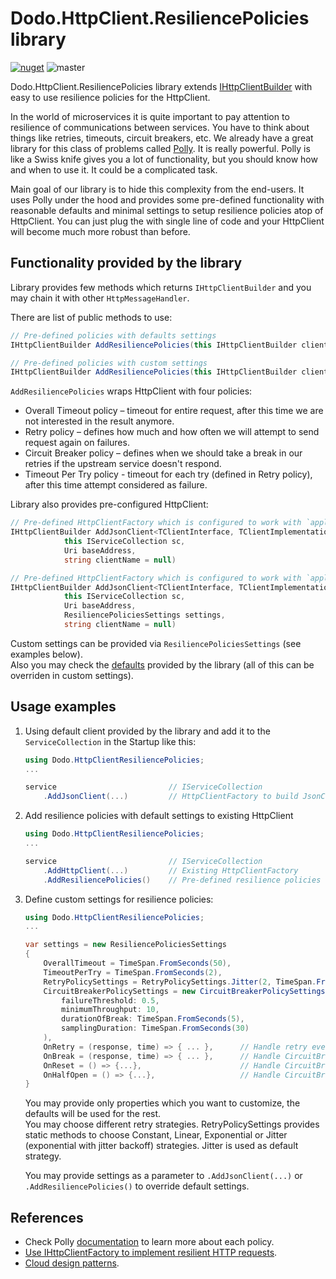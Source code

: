 # Dodo.HttpClient.ResiliencePolicies library

[![nuget](https://img.shields.io/nuget/v/Dodo.HttpClient.ResiliencePolicies?label=NuGet)](https://www.nuget.org/packages/Dodo.HttpClient.ResiliencePolicies)
![master](https://github.com/dodopizza/httpclient-resilience-policies/workflows/master/badge.svg)

Dodo.HttpClient.ResiliencePolicies library extends [IHttpClientBuilder](https://docs.microsoft.com/en-us/dotnet/api/microsoft.extensions.dependencyinjection.ihttpclientbuilder) with easy to use resilience policies for the HttpClient.

In the world of microservices it is quite important to pay attention to resilience of communications between services. You have to think about things like retries, timeouts, circuit breakers, etc.
We already have a great library for this class of problems called [Polly](https://github.com/App-vNext/Polly). It is really powerful. Polly is like a Swiss knife gives you a lot of functionality, but you should know how and when to use it. It could be a complicated task.

Main goal of our library is to hide this complexity from the end-users. It uses Polly under the hood and provides some pre-defined functionality with reasonable defaults and minimal settings to setup resilience policies atop of HttpClient.
You can just plug the with single line of code and your HttpClient will become much more robust than before.


## Functionality provided by the library

Library provides few methods which returns `IHttpClientBuilder` and you may chain it with other `HttpMessageHandler`.

There are list of public methods to use:

```csharp
// Pre-defined policies with defaults settings
IHttpClientBuilder AddResiliencePolicies(this IHttpClientBuilder clientBuilder);

// Pre-defined policies with custom settings
IHttpClientBuilder AddResiliencePolicies(this IHttpClientBuilder clientBuilder, ResiliencePoliciesSettings settings)
```

`AddResiliencePolicies` wraps HttpClient with four policies:

- Overall Timeout policy – timeout for entire request, after this time we are not interested in the result anymore.
- Retry policy – defines how much and how often we will attempt to send request again on failures.
- Circuit Breaker policy – defines when we should take a break in our retries if the upstream service doesn't respond.
- Timeout Per Try policy - timeout for each try (defined in Retry policy), after this time attempt considered as failure.

Library also provides pre-configured HttpClient:

```csharp
// Pre-defined HttpClientFactory which is configured to work with `application/json` MIME media type and uses default ResiliencePolicies
IHttpClientBuilder AddJsonClient<TClientInterface, TClientImplementation>(
			this IServiceCollection sc,
			Uri baseAddress,
			string clientName = null)

// Pre-defined HttpClientFactory which is configured to work with `application/json` MIME media type and uses ResiliencePolicies with custom settings
IHttpClientBuilder AddJsonClient<TClientInterface, TClientImplementation>(
			this IServiceCollection sc,
			Uri baseAddress,
			ResiliencePoliciesSettings settings,
			string clientName = null)
```

Custom settings can be provided via `ResiliencePoliciesSettings` (see examples below).  
Also you may check the [defaults](src/Dodo.HttpClient.ResiliencePolicies/Defaults.cs) provided by the library (all of this can be overriden in custom settings).

## Usage examples

1. Using default client provided by the library and add it to the `ServiceCollection` in the Startup like this:

    ```csharp
    using Dodo.HttpClientResiliencePolicies;
    ...

    service                         // IServiceCollection
        .AddJsonClient(...)         // HttpClientFactory to build JsonClient provided by the library with all defaults
    ```

2. Add resilience policies with default settings to existing HttpClient

    ```csharp
    using Dodo.HttpClientResiliencePolicies;
    ...
   
    service                         // IServiceCollection
        .AddHttpClient(...)         // Existing HttpClientFactory
        .AddResiliencePolicies()    // Pre-defined resilience policies with all defaults
   ```

3. Define custom settings for resilience policies:

    ```csharp
    using Dodo.HttpClientResiliencePolicies;
    ...
    
    var settings = new ResiliencePoliciesSettings
    {
        OverallTimeout = TimeSpan.FromSeconds(50),
        TimeoutPerTry = TimeSpan.FromSeconds(2),
        RetryPolicySettings = RetryPolicySettings.Jitter(2, TimeSpan.FromMilliseconds(50)),
        CircuitBreakerPolicySettings = new CircuitBreakerPolicySettings(
            failureThreshold: 0.5,
            minimumThroughput: 10,
            durationOfBreak: TimeSpan.FromSeconds(5),
            samplingDuration: TimeSpan.FromSeconds(30)
        ),
        OnRetry = (response, time) => { ... },      // Handle retry event. For example you may add logging here
        OnBreak = (response, time) => { ... },      // Handle CircuitBreaker break event. For example you may add logging here
        OnReset = () => {...},                      // Handle CircuitBreaker reset event. For example you may add logging here
        OnHalfOpen = () => {...},                   // Handle CircuitBreaker reset event. For example you may add logging here
    }
    ```

    You may provide only properties which you want to customize, the defaults will be used for the rest.  
    You may choose different retry strategies. RetryPolicySettings provides static methods to choose Constant, Linear, Exponential or Jitter (exponential with jitter backoff) strategies. Jitter is used as default strategy.
    
    You may provide settings as a parameter to `.AddJsonClient(...)` or `.AddResiliencePolicies()` to override default settings.
    
## References

- Check Polly [documentation](https://github.com/App-vNext/Polly/wiki) to learn more about each policy.
- [Use IHttpClientFactory to implement resilient HTTP requests](https://docs.microsoft.com/en-us/dotnet/architecture/microservices/implement-resilient-applications/use-httpclientfactory-to-implement-resilient-http-requests).
- [Cloud design patterns](https://docs.microsoft.com/en-us/azure/architecture/patterns/retry).